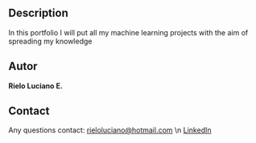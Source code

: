 ## Description

In this portfolio I will put all my machine learning projects with the aim of spreading my knowledge

## Autor

**Rielo Luciano E.**

## Contact

Any questions contact: rieloluciano@hotmail.com  \n  [LinkedIn](www.linkedin.com/in/luciano-rielo-b63149172)
